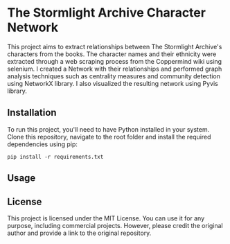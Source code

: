 # The Stormlight Archive Character Network

This project aims to extract relationships between The Stormlight Archive's characters from the books. The character names and their ethnicity were extracted through a web scraping process from the Coppermind wiki using selenium. I created a Network with their relationships and performed graph analysis techniques such as centrality measures and community detection using NetworkX library. I also visualized the resulting network using Pyvis library.

## Installation

To run this project, you'll need to have Python installed in your system. Clone this repository, navigate to the root folder and install the required dependencies using pip:

```
pip install -r requirements.txt
```

## Usage



## License

This project is licensed under the MIT License. You can use it for any purpose, including commercial projects. However, please credit the original author and provide a link to the original repository.

